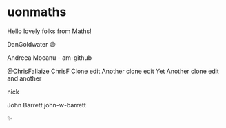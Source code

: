 # uonmaths

Hello lovely folks from Maths! 

DanGoldwater :smile:

Andreea Mocanu - am-github

@ChrisFallaize
ChrisF
Clone edit
Another clone edit
Yet Another clone edit
and another

nick

John Barrett john-w-barrett

:sparkles:
